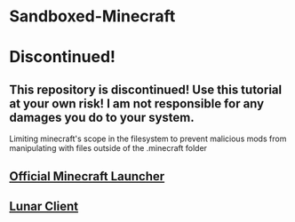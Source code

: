 # Sandboxed-Minecraft
# Discontinued!
## This repository is discontinued! Use this tutorial at your own risk! I am not responsible for any damages you do to your system.
Limiting minecraft's scope in the filesystem to prevent malicious mods from manipulating with files outside of the .minecraft folder

## [Official Minecraft Launcher](https://github.com/Mandlemankiller/Sandboxed-Minecraft/blob/main/minecraft-launcher.md)
## [Lunar Client](https://github.com/Mandlemankiller/Sandboxed-Minecraft/blob/main/lunar-client.md)
